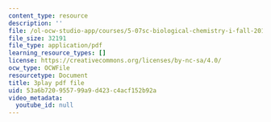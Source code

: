 ```yaml
---
content_type: resource
description: ''
file: /ol-ocw-studio-app/courses/5-07sc-biological-chemistry-i-fall-2013/53a6b720955799a9d423c4acf152b92a_ziJc5pSF5aM.pdf
file_size: 32191
file_type: application/pdf
learning_resource_types: []
license: https://creativecommons.org/licenses/by-nc-sa/4.0/
ocw_type: OCWFile
resourcetype: Document
title: 3play pdf file
uid: 53a6b720-9557-99a9-d423-c4acf152b92a
video_metadata:
  youtube_id: null
---
```


